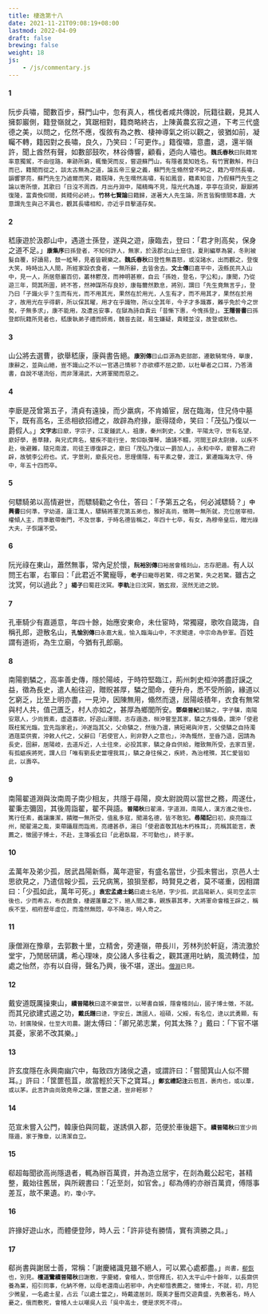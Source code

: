 ```yaml
---
title: 棲逸第十八
date: 2021-11-21T09:08:19+08:00
lastmod: 2022-04-09
draft: false
brewing: false
weight: 18
js:
    - /js/commentary.js
---
```


#### 1

阮步兵嘯，聞數百步，蘇門山中，忽有真人，樵伐者咸共傳說，阮籍往觀，見其人擁厀巖側，籍登嶺就之，箕踞相對，籍商略終古，上陳黃農玄寂之道，下考三代盛德之美，以問之，仡然不應，復敘有為之教、棲神導氣之術以觀之，彼猶如前，凝矚不轉，籍因對之長嘯，良久，乃笑曰：「可更作。」籍復嘯，意盡，退，還半嶺許，聞上酋然有聲，如數部鼓吹，林谷傳響，顧看，迺向人嘯也。<small>**魏氏春秋**曰阮籍常率意獨駕，不由徑路，車跡所窮，輒慟哭而反，嘗遊蘇門山，有隱者莫知姓名，有竹實數斛，杵臼而已，籍聞而從之，談太古無為之道，論五帝三皇之義，蘇門先生翛然曾不眄之，籍乃嘐然長嘯，韻響寥亮，蘇門先生乃逌爾而笑，籍既降，先生喟然高嘯，有如鳳音，籍素知音，乃假蘇門先生之論以寄所懷，其歌曰「日沒不周西，月出丹淵中，陽精晦不見，陰光代為雄，亭亭在須臾，厭厭將復隆，富貴俛仰間，貧賤何必終」。**竹林七賢論**曰籍歸，遂著大人先生論，所言皆胸懷間本趣，大意謂先生與己不異也，觀其長嘯相和，亦近乎目擊道存矣。</small>

#### 2

嵇康遊於汲郡山中，遇道士孫登，遂與之遊，康臨去，登曰：「君才則高矣，保身之道不足。」<small>**康集序**曰孫登者，不知何許人，無家，於汲郡北山土窟住，夏則編草為裳，冬則被髮自覆，好讀易，鼓一絃琴，見者皆親樂之。**魏氏春秋**曰登性無喜怒，或沒諸水，出而觀之，登復大笑，時時出入人間，所經家設衣食者，一無所辭，去皆舍去。**文士傳**曰嘉平中，汲縣民共入山中，見一人，所居懸巖百仞，叢林鬱茂，而神明甚察，自云「孫姓，登名，字公和」，康聞，乃從遊三年，問其所圖，終不答，然神謀所存良妙，康每薾然歎息，將別，謂曰「先生竟無言乎」，登乃曰「子識火乎？生而有光，而不用其光，果然在於用光，人生有才，而不用其才，果然在於用才，故用光在乎得薪，所以保其曜，用才在乎識物，所以全其年，今子才多識寡，難乎免於今之世矣，子無多求」，康不能用，及遭呂安事，在獄為詩自責云「昔慚下惠，今愧孫登」。**王隱晉書**曰孫登即阮籍所見者也，嵇康執弟子禮而師焉，魏晉去就，易生嫌疑，貴賤並沒，故登或默也。</small>

#### 3

山公將去選曹，欲舉嵇康，康與書告絕。<small>**康別傳**曰山巨源為吏部郎，遷散騎常侍，舉康，康辭之，並與山絕，豈不識山之不以一官遇己情邪？亦欲標不屈之節，以杜舉者之口耳，乃答濤書，自說不堪流俗，而非薄湯武，大將軍聞而惡之。</small>

#### 4

李廞是茂曾第五子，清貞有遠操，而少羸病，不肯婚宦，居在臨海，住兄侍中墓下，既有高名，王丞相欲招禮之，故辟為府掾，廞得牋命，笑曰：「茂弘乃復以一爵假人。」<small>**文字志**曰廞，字宗子，江夏鍾武人，祖康，秦州刺史，父重，平陽太守，世有名望，廞好學，善草隸，與兄式齊名，躄疾不能行坐，常仰臥彈琴，讀誦不輟，河間王辟太尉掾，以疾不赴，後避難，隨兄南渡，司徒王導復辟之，廞曰「茂弘乃復以一爵加人」，永和中卒，廞嘗為二府辟，故號李公府也。式，字景則，廞長兄也，思理儒隱，有平素之譽，渡江，累遷臨海太守、侍中，年五十四而卒。</small>

#### 5

何驃騎弟以高情避世，而驃騎勸之令仕，答曰：「予第五之名，何必減驃騎？」<small>**中興書**曰何準，字幼道，廬江灊人，驃騎將軍充第五弟也，雅好高尚，徵聘一無所就，充位居宰相，權傾人主，而準散帶衡門，不及世事，于時名德皆稱之，年四十七卒，有女，為穆帝皇后，贈光祿大夫，子恢讓不受。</small>

#### 6

阮光祿在東山，蕭然無事，常內足於懷，<small>**阮裕別傳**曰裕居會稽剡山，志存肥遁。</small>有人以問王右軍，右軍曰：「此君近不驚寵辱，<small>**老子**曰寵辱若驚，得之若驚，失之若驚。</small>雖古之沈冥，何以過此？」<small>**楊子**曰蜀莊沈冥。**李軌**注曰沈冥，猶玄寂，泯然无迹之貌。</small>

#### 7

孔車騎少有嘉遁意，年四十餘，始應安東命，未仕宦時，常獨寢，歌吹自箴誨，自稱孔郎，遊散名山，<small>**孔愉別傳**曰永嘉大亂，愉入臨海山中，不求聞達，中宗命為參軍。</small>百姓謂有道術，為生立廟，今猶有孔郎廟。

#### 8

南陽劉驎之，高率善史傳，隱於陽岐，于時符堅臨江，荊州刺史桓沖將盡訏謨之益，徵為長史，遣人船往迎，贈貺甚厚，驎之聞命，便升舟，悉不受所餉，緣道以乞窮乏，比至上明亦盡，一見沖，因陳無用，翛然而退，居陽岐積年，衣食有無常與村人共，值己匱乏，村人亦如之，甚厚為鄉閭所安。<small>**鄧粲晉紀**曰驎之，字子驥，南陽安眾人，少尚質素，虛退寡欲，好遊山澤間，志存遁逸，桓沖嘗至其家，驎之方條桑，謂沖「使君既枉駕光臨，宜先詣家君」，沖遂詣其父，父命驎之，然後乃還，拂短褐與沖言，父使驎之自持濁酒葅菜供賓，沖敕人代之，父辭曰「若使官人，則非野人之意也」，沖為慨然，至昏乃退，因請為長史，固辭，居陽岐，去道斥近，人士往來，必投其家，驎之身自供給，贈致無所受，去家百里，有孤嫗疾將死，謂人曰「唯有劉長史當埋我耳」，驎之身往候之，疾終，為治棺殯，其仁愛皆如此，以壽卒。</small>

#### 9

南陽翟道淵與汝南周子南少相友，共隱于尋陽，庾太尉說周以當世之務，周遂仕，翟秉志彌固，其後周詣翟，翟不與語。<small>**晉陽秋**曰翟湯，字道淵，南陽人，漢方進之後也，篤行任素，義讓廉潔，饋贈一無所受，值亂多寇，聞湯名德，皆不敢犯。**尋陽記**曰初，庾亮臨江州，聞翟湯之風，束帶躡屐而詣焉，亮禮甚恭，湯曰「使君直敬其枯木朽株耳」，亮稱其能言，表薦之，徵國子博士，不赴，主簿張玄曰「此君臥龍，不可動也」，終于家。</small>

#### 10

孟萬年及弟少孤，居武昌陽新縣，萬年遊宦，有盛名當世，少孤未嘗出，京邑人士思欲見之，乃遣信報少孤，云兄病篤，狼狽至都，時賢見之者，莫不嗟重，因相謂曰：「少孤如此，萬年可死。」<small>**袁宏孟處士銘**曰處士名陋，字少孤，武昌陽新人，吳司空孟宗後也，少而希古，布衣蔬食，棲遲蓬蓽之下，絕人間之事，親族慕其孝，大將軍命會稽王辟之，稱疾不至，相府歷年虛位，而澹然無悶，卒不降志，時人奇之。</small>

#### 11

康僧淵在豫章，去郭數十里，立精舍，旁連嶺，帶長川，芳林列於軒庭，清流激於堂宇，乃閒居研講，希心理味，庾公諸人多往看之，觀其運用吐納，風流轉佳，加處之怡然，亦有以自得，聲名乃興，後不堪，遂出。<small>[僧淵](../04/#47)已見。</small>

#### 12

戴安道既厲操東山，<small>**續晉陽秋**曰逵不樂當世，以琴書自娛，隱會稽剡山，國子博士徵，不就。</small>而其兄欲建式遏之功，<small>**戴氏譜**曰逯，字安丘，譙國人，祖碩，父綏，有名位，逯以武勇顯，有功，封廣陵侯，仕至大司農。</small>謝太傅曰：「卿兄弟志業，何其太殊？」戴曰：「下官不堪其憂，家弟不改其樂。」

#### 13

許玄度隱在永興南幽穴中，每致四方諸侯之遺，或謂許曰：「嘗聞箕山人似不爾耳。」許曰：「筐篚苞苴，故當輕於天下之寶耳。」<small>**鄭玄禮記注**云苞苴，裹肉也，或以葦，或以茅。此言許由尚致堯帝之讓，筐篚之遺，豈非輕邪？</small>

#### 14

范宣未嘗入公門，韓康伯與同載，遂誘俱入郡，范便於車後趨下。<small>**續晉陽秋**曰宣少尚隱遁，家于豫章，以清潔自立。</small>

#### 15

郗超每聞欲高尚隱退者，輒為辦百萬資，并為造立居宇，在剡為戴公起宅，甚精整，戴始往舊居，與所親書曰：「近至剡，如官舍。」郗為傅約亦辦百萬資，傅隱事差互，故不果遺。<small>約，瓊小字。</small>

#### 16

許掾好遊山水，而體便登陟，時人云：「許非徒有勝情，實有濟勝之具。」

#### 17

郗尚書與謝居士善，常稱：「謝慶緒識見雖不絕人，可以累心處都盡。」<small>尚書，[郗恢](../23/#39)也，別見。**檀道鸞續晉陽秋**曰謝敷，字慶緒，會稽人，崇信釋氏，初入太平山中十餘年，以長齋供養為業，招引同事，化納不倦，以母老還南山若邪中，內史郗愔表薦之，徵博士，不就，初，月犯少微星，一名處士星，占云「以處士當之」，時戴逵居剡，既美才藝而交遊貴盛，先敷著名，時人憂之，俄而敷死，會稽人士以嘲吳人云「吳中高士，便是求死不得」。</small>